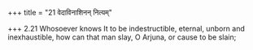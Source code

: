 +++
title = "21 वेदाविनाशिनन् नित्यम्"

+++
2.21 Whosoever knows It to be indestructible, eternal, unborn and
inexhaustible, how can that man slay, O Arjuna, or cause to be slain;

